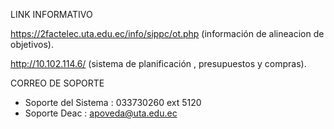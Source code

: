 LINK INFORMATIVO

https://2factelec.uta.edu.ec/info/sippc/ot.php \(información de alineacion de objetivos\).

http://10.102.114.6/ \(sistema de planificación , presupuestos y compras\).

CORREO DE SOPORTE 

* Soporte del Sistema : 033730260 ext 5120
* Soporte Deac : apoveda@uta.edu.ec





